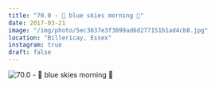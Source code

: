 ```yaml
---
title: "70.0 - 💎 blue skies morning 💎"
date: 2017-03-21
image: "/img/photo/5ec3637e3f3099ad6d277151b1ad4cb8.jpg"
location: "Billericay, Essex"
instagram: true
draft: false
---
```


![70.0 - 💎 blue skies morning 💎](/img/photo/5ec3637e3f3099ad6d277151b1ad4cb8.jpg)
